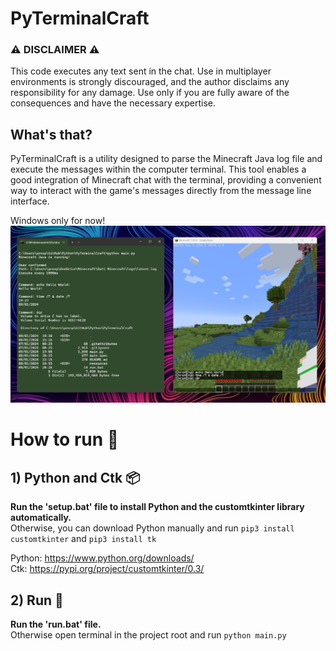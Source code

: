 # PyTerminalCraft

### ⚠️ DISCLAIMER ⚠️  
This code executes any text sent in the chat. Use in multiplayer environments is strongly discouraged, and the author disclaims any responsibility for any damage. Use only if you are fully aware of the consequences and have the necessary expertise.

## What's that?
PyTerminalCraft is a utility designed to parse the Minecraft Java log file and execute the messages within the computer terminal. This tool enables a good integration of Minecraft chat with the terminal, providing a convenient way to interact with the game's messages directly from the message line interface.  

Windows only for now!  
![alt text](https://github.com/ChronEngi/PyTerminalCraft/blob/main/resources/Preview.png?raw=true)

# How to run 📘

## 1) Python and Ctk 📦
**Run the 'setup.bat' file to install Python and the customtkinter library automatically.**   
Otherwise, you can download Python manually and run ``pip3 install customtkinter`` and ``pip3 install tk``

Python: https://www.python.org/downloads/  
Ctk: https://pypi.org/project/customtkinter/0.3/  

## 2) Run 🚀
**Run the 'run.bat' file.**  
Otherwise open terminal in the project root and run ```python main.py```
